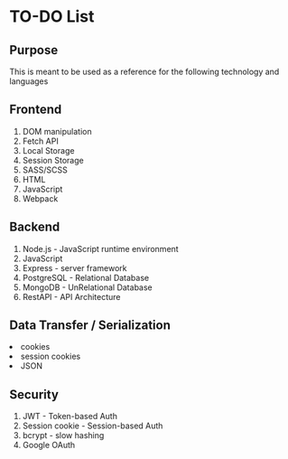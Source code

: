 # TO-DO List

## Purpose
This is meant to be used as a reference for the following technology and languages

<h2>Frontend</h2>
<ol>
    <li>DOM manipulation</li>
    <li>Fetch API</li>
    <li>Local Storage</li>
    <li>Session Storage</li>
    <li>SASS/SCSS</li>
    <li>HTML</li>
    <li>JavaScript</li>
    <li>Webpack</li>
</ol>

<h2>Backend</h2>
<ol>
    <li>Node.js - JavaScript runtime environment</li>
    <li>JavaScript</li>
    <li>Express - server framework</li>
    <li>PostgreSQL - Relational Database</li>
    <li>MongoDB - UnRelational Database</li>  
    <li>RestAPI - API Architecture</li> 
</ol>

<h2>Data Transfer / Serialization </h2>
<o1>
    <li>cookies</li>
    <li>session cookies</li>
    <li>JSON</li>
</ol>

<h2>Security</h2>
<ol>
    <li>JWT - Token-based Auth</li>
    <li>Session cookie - Session-based Auth</li>
    <li>bcrypt - slow hashing</li>
    <li>Google OAuth</li>
</ol>

